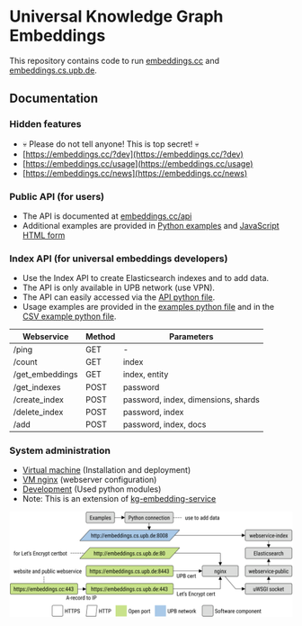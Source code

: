 # Universal Knowledge Graph Embeddings

This repository contains code to run [embeddings.cc](https://embeddings.cc/) and [embeddings.cs.upb.de](https://embeddings.cs.upb.de:8443/).

## Documentation

### Hidden features

- 💀 Please do not tell anyone! This is top secret! 💀
- [https://embeddings.cc/?dev](https://embeddings.cc/?dev)
- [https://embeddings.cc/usage](https://embeddings.cc/usage)
- [https://embeddings.cc/news](https://embeddings.cc/news)

### Public API (for users)

- The API is documented at [embeddings.cc/api](https://embeddings.cc/api)
- Additional examples are provided in [Python examples](api/embeddings_cc_public_examples.py) and [JavaScript HTML form](api/embeddings_cc_public.htm)

### Index API (for universal embeddings developers)

- Use the Index API to create Elasticsearch indexes and to add data.
- The API is only available in UPB network (use VPN).
- The API can easily accessed via the [API python file](api/embeddings_cc_index.py).
- Usage examples are provided in the [examples python file](api/embeddings_cc_index_examples.py) and
  in the [CSV example python file](api/embeddings_cc_index_csv.py).

| Webservice      | Method | Parameters                          |
|-----------------|--------|-------------------------------------|
| /ping           | GET    | -                                   |
| /count          | GET    | index                               |
| /get_embeddings | GET    | index, entity                       |
| /get_indexes    | POST   | password                            |
| /create_index   | POST   | password, index, dimensions, shards |
| /delete_index   | POST   | password, index                     |
| /add            | POST   | password, index, docs               |

### System administration

- [Virtual machine](docs/vm.md) (Installation and deployment)
- [VM nginx](docs/vm-nginx-certbot.md) (webserver configuration)
- [Development](docs/development.md) (Used python modules)
- Note: This is an extension of [kg-embedding-service](https://github.com/dice-group/kg-embedding-service)

![components](docs/images/components.svg "components")
